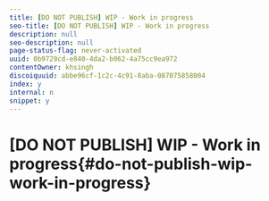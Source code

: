 ```yaml
---
title: [DO NOT PUBLISH] WIP - Work in progress
seo-title: [DO NOT PUBLISH] WIP - Work in progress
description: null
seo-description: null
page-status-flag: never-activated
uuid: 0b9729cd-e840-4da2-b062-4a75cc9ea972
contentOwner: khsingh
discoiquuid: abbe96cf-1c2c-4c91-8aba-087075858004
index: y
internal: n
snippet: y
---
```


# [DO NOT PUBLISH] WIP - Work in progress{#do-not-publish-wip-work-in-progress}

